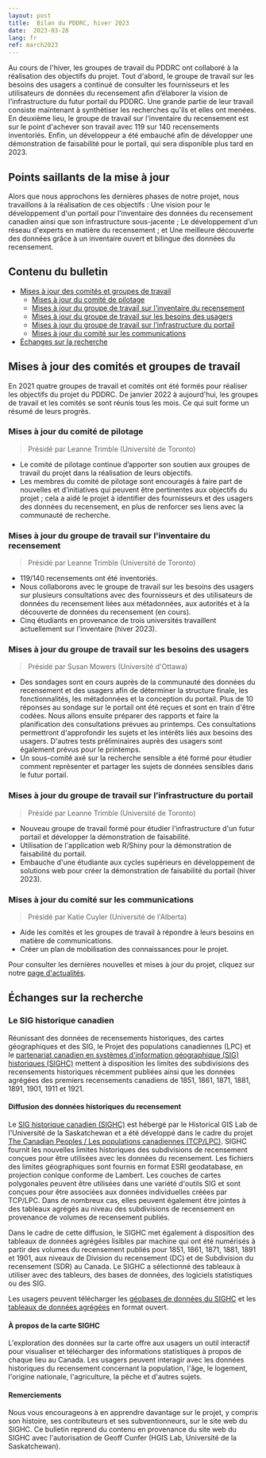```yaml
---
layout: post
title:  Bilan du PDDRC, hiver 2023
date:  2023-03-28
lang: fr
ref: march2023
---
```


Au cours de l'hiver, les groupes de travail du PDDRC ont collaboré à la réalisation des objectifs du projet. Tout d'abord, le groupe de travail sur les besoins des usagers a continué de consulter les fournisseurs et les utilisateurs de données du recensement afin d’élaborer la vision de l'infrastructure du futur portail du PDDRC. Une grande partie de leur travail consiste maintenant à synthétiser les recherches qu'ils et elles ont menées. En deuxième lieu, le groupe de travail sur l'inventaire du recensement est sur le point d'achever son travail avec 119 sur 140 recensements inventoriés. Enfin, un développeur a été embauché afin de développer une démonstration de faisabilité pour le portail, qui sera disponible plus tard en 2023.<!--more-->

## Points saillants de la mise à jour

Alors que nous approchons les dernières phases de notre projet, nous travaillons à la réalisation de ces objectifs :
Une vision pour le développement d'un portail pour l'inventaire des données du recensement canadien ainsi que son infrastructure sous-jacente ;
Le développement d’un réseau d'experts en matière du recensement ; et
Une meilleure découverte des données grâce à un inventaire ouvert et bilingue des données du recensement.

## Contenu du bulletin

- [Mises à jour des comités et groupes de travail](#mises-à-jour-des-comités-et-groupes-de-travail)
  - [Mises à jour du comité de pilotage](#mises-à-jour-du-comité-de-pilotage)
  - [Mises à jour du groupe de travail sur l'inventaire du recensement](#mises-à-jour-du-groupe-de-travail-sur-linventaire-du-recensement)
  - [Mises à jour du groupe de travail sur les besoins des usagers](#mises-à-jour-du-groupe-de-travail-sur-les-besoins-des-usagers)
  - [Mises à jour du groupe de travail sur l’infrastructure du portail](#mises-à-jour-du-groupe-de-travail-sur-linfrastructure-du-portail)
  - [Mises à jour du comité sur les communications](#mises-à-jour-du-comité-sur-les-communications)
- [Échanges sur la recherche](#échanges-sur-la-recherche)

## Mises à jour des comités et groupes de travail

En 2021 quatre groupes de travail et comités ont été formés pour réaliser les objectifs du projet du PDDRC. De janvier 2022 à aujourd'hui, les groupes de travail et les comités se sont réunis tous les mois. Ce qui suit forme un résumé de leurs progrès.

### Mises à jour du comité de pilotage

>Présidé par Leanne Trimble (Université de Toronto)

- Le comité de pilotage continue d’apporter son soutien aux groupes de travail du projet dans la réalisation de leurs objectifs.
- Les membres du comité de pilotage sont encouragés à faire part de nouvelles et d’initiatives qui peuvent être pertinentes aux objectifs du projet ; cela a aidé le projet à identifier des fournisseurs et des usagers des données du recensement, en plus de renforcer ses liens avec la communauté de recherche.

### Mises à jour du groupe de travail sur l'inventaire du recensement

>Présidé par Leanne Trimble (Université de Toronto)

- 119/140 recensements ont été inventoriés.
- Nous collaborons avec le groupe de travail sur les besoins des usagers sur plusieurs consultations avec des fournisseurs et des utilisateurs de données du recensement liées aux métadonnées, aux autorités et à la découverte de données du recensement (en cours).
- Cinq étudiants en provenance de trois universités travaillent actuellement sur l'inventaire (hiver 2023).

### Mises à jour du groupe de travail sur les besoins des usagers

>Présidé par Susan Mowers (Université d'Ottawa)

- Des sondages sont en cours auprès de la communauté des données du recensement et des usagers afin de déterminer la structure finale, les fonctionnalités, les métadonnées et la conception du portail. Plus de 10 réponses au sondage sur le portail ont été reçues et sont en train d'être codées. Nous allons ensuite préparer des rapports et faire la planification des consultations prévues au printemps. Ces consultations permettront d'approfondir les sujets et les intérêts liés aux besoins des usagers. D'autres tests préliminaires auprès des usagers sont également prévus pour le printemps.
- Un sous-comité axé sur la recherche sensible a été formé pour étudier comment représenter et partager les sujets de données sensibles dans le futur portail.

### Mises à jour du groupe de travail sur l’infrastructure du portail

>Présidé par Leanne Trimble (Université de Toronto)

- Nouveau groupe de travail formé pour étudier l'infrastructure d'un futur portail et développer la démonstration de faisabilité.
- Utilisation de l'application web R/Shiny pour la démonstration de faisabilité du portail.
- Embauche d'une étudiante aux cycles supérieurs en développement de solutions web pour créer la démonstration de faisabilité du portail (hiver 2023).

### Mises à jour du comité sur les communications

>Présidé par Katie Cuyler (Université de l'Alberta)

- Aide les comités et les groupes de travail à répondre à leurs besoins en matière de communications.
- Créer un plan de mobilisation des connaissances pour le projet.

Pour consulter les dernières nouvelles et mises à jour du projet, cliquez sur notre [page d'actualités](https://cddp-pddr.ca/fr/l-actualite/).

## Échanges sur la recherche

### Le SIG historique canadien

Réunissant des données de recensements historiques, des cartes géographiques et des SIG, le Projet des populations canadiennes (LPC) et le [partenariat canadien en systèmes d'information géographique (SIG) historiques (SIGHC)](https://hgiscanada.usask.ca/) mettent à disposition les limites des subdivisions des recensements historiques récemment publiées ainsi que les données agrégées des premiers recensements canadiens de 1851, 1861, 1871, 1881, 1891, 1901, 1911 et 1921.

#### Diffusion des données historiques du recensement

Le [SIG historique canadien (SIGHC)](https://hgiscanada.usask.ca/maps) est hébergé par le Historical GIS Lab de l'Université de la Saskatchewan et a été développé dans le cadre du projet [The Canadian Peoples / Les populations canadiennes (TCP/LPC)](https://thecanadianpeoples.com/a-propos-du-projet/). SIGHC fournit les nouvelles limites historiques des subdivisions de recensement conçues pour être utilisées avec les données du recensement. Les fichiers des limites géographiques sont fournis en format ESRI geodatabase, en projection conique conforme de Lambert. Les couches de cartes polygonales peuvent être utilisées dans une variété d'outils SIG et sont conçues pour être associées aux données individuelles créées par TCP/LPC. Dans de nombreux cas, elles peuvent également être jointes à des tableaux agrégés au niveau des subdivisions de recensement en provenance de volumes de recensement publiés.

Dans le cadre de cette diffusion, le SIGHC met également à disposition des tableaux de données agrégées lisibles par machine qui ont été numérisés à partir des volumes du recensement publiés pour 1851, 1861, 1871, 1881, 1891 et 1901, aux niveaux de Division du recensement (DC) et de Subdivision du recensement (SDR) au Canada. Le SIGHC a sélectionné des tableaux à utiliser avec des tableurs, des bases de données, des logiciels statistiques ou des SIG.

Les usagers peuvent télécharger les [géobases de données du SIGHC](https://hgiscanada.usask.ca/download) et les [tableaux de données agrégées](https://hgiscanada.usask.ca/download) en format ouvert.

#### À propos de la carte SIGHC

L'exploration des données sur la carte offre aux usagers un outil interactif pour visualiser et télécharger des informations statistiques à propos de chaque lieu au Canada. Les usagers peuvent interagir avec les données historiques du recensement concernant la population, l'âge, le logement, l'origine nationale, l'agriculture, la pêche et d'autres sujets.

#### Remerciements

Nous vous encourageons à en apprendre davantage sur le projet, y compris son histoire, ses contributeurs et ses subventionneurs, sur le site web du SIGHC. Ce bulletin reprend du contenu en provenance du site web du SIGHC avec l'autorisation de Geoff Cunfer (HGIS Lab, Université de la Saskatchewan).
